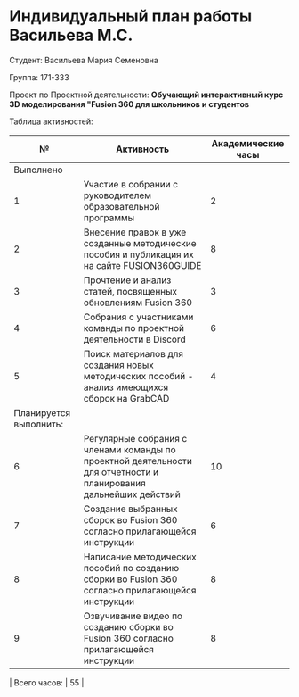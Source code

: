 # **Индивидуальный план работы Васильева М.С.**

Студент: Васильева Мария Семеновна

Группа: 171-333

Проект по Проектной деятельности: **Обучающий интерактивный курс 3D моделирования "Fusion 360 для школьников и студентов**

Таблица активностей:

| № | Активность | Академические часы |
| --- | --- | --- |
| Выполнено |
| 1 | Участие в собрании с руководителем образовательной программы| 2 |
| 2 | Внесение правок в уже созданные методические пособия и публикация их на сайте FUSION360GUIDE | 8 |
| 3 | Прочтение и анализ статей, посвященных обновлениям Fusion 360 | 3 |
| 4 | Собрания с участниками команды по проектной деятельности в Discord | 6 |
| 5 | Поиск материалов для создания новых методических пособий - анализ имеющихся сборок на GrabCAD | 4 |
| Планируется выполнить:|
| 6 | Регулярные собрания с членами команды по проектной деятельности для отчетности и планирования дальнейших действий | 10 |
| 7 | Создание выбранных сборок во Fusion 360 согласно прилагающейся инструкции | 6 |
| 8 | Написание методических пособий по созданию сборки во Fusion 360 согласно прилагающейся инструкции | 8 |
| 9 | Озвучивание видео по созданию сборки во Fusion 360 согласно прилагающейся инструкции | 8 | 

| Всего часов: | 55 |
